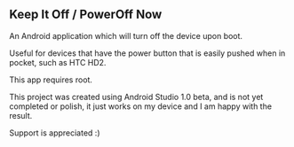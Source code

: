 Keep It Off / PowerOff Now
--------------------------

An Android application which will turn off the device upon boot.

Useful for devices that have the power button that is easily pushed when in
pocket, such as HTC HD2.

This app requires root.

This project was created using Android Studio 1.0 beta, and is not yet
completed or polish, it just works on my device and I am happy with the result.

Support is appreciated :)

